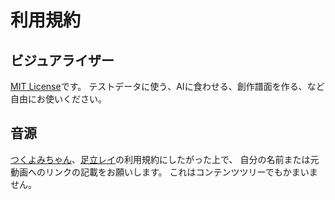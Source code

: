 # 利用規約

## ビジュアライザー

[MIT License](LICENSE_MIT.txt)です。
テストデータに使う、AIに食わせる、創作譜面を作る、など自由にお使いください。

## 音源

[つくよみちゃん](https://tyc.rei-yumesaki.net/material/utau/terms/)、[足立レイ](https://mechanicalgirl.jp/guidelines/)の利用規約にしたがった上で、
自分の名前または元動画へのリンクの記載をお願いします。
これはコンテンツツリーでもかまいません。
